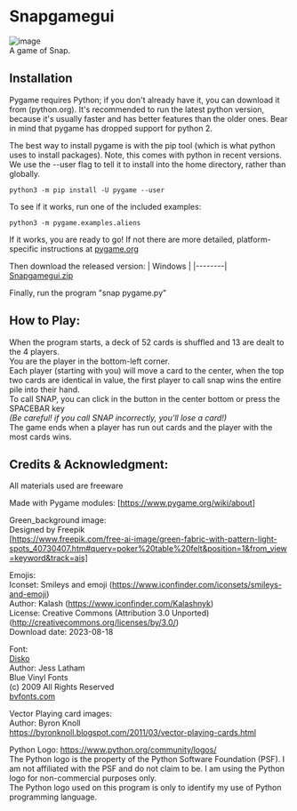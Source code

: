 # Snapgamegui

![image](https://github.com/rockyyy1/Snapgamegui/assets/124854700/4e40c38c-e27e-49ca-850c-385b40a9022f)  
A game of Snap.

## Installation
Pygame requires Python; if you don't already have it, you can download it from (python.org). It's recommended to run the latest python version, because it's usually faster and has better features than the older ones. Bear in mind that pygame has dropped support for python 2.

The best way to install pygame is with the pip tool (which is what python uses to install packages). Note, this comes with python in recent versions. We use the --user flag to tell it to install into the home directory, rather than globally.
```
python3 -m pip install -U pygame --user
```
To see if it works, run one of the included examples:
```
python3 -m pygame.examples.aliens
```
If it works, you are ready to go! If not there are more detailed, platform-specific instructions at [pygame.org](https://www.pygame.org/wiki/GettingStarted)

Then download the released version:
| Windows |
|--------|
[Snapgamegui.zip](https://github.com/rockyyy1/Snapgamegui/files/12482633/Snapgamegui.zip)

Finally, run the program "snap pygame.py" 

## How to Play:  
When the program starts, a deck of 52 cards is shuffled and 13 are dealt to the 4 players.  
You are the player in the bottom-left corner.  
Each player (starting with you) will move a card to the center, when the top two cards are identical in value, the first player to call snap wins the entire pile into their hand.  
To call SNAP, you can click in the button in the center bottom or press the SPACEBAR key  
_(Be careful! if you call SNAP incorrectly, you'll lose a card!)_  
The game ends when a player has run out cards and the player with the most cards wins.  


## Credits & Acknowledgment:  
All materials used are freeware

Made with Pygame modules:
[https://www.pygame.org/wiki/about]

Green_background image:  
Designed by Freepik  
[https://www.freepik.com/free-ai-image/green-fabric-with-pattern-light-spots_40730407.htm#query=poker%20table%20felt&position=1&from_view=keyword&track=ais]  

Emojis:  
Iconset: Smileys and emoji (https://www.iconfinder.com/iconsets/smileys-and-emoji)  
Author: Kalash (https://www.iconfinder.com/Kalashnyk)  
License: Creative Commons (Attribution 3.0 Unported) (http://creativecommons.org/licenses/by/3.0/)  
Download date: 2023-08-18  

Font:  
[Disko](https://www.bvfonts.com/fonts/details.php?id=46)  
Author: Jess Latham  
Blue Vinyl Fonts   
(c) 2009 All Rights Reserved  
[bvfonts.com](https://www.bvfonts.com/fonts/fonts_free.php)

Vector Playing card images:  
Author: Byron Knoll  
https://byronknoll.blogspot.com/2011/03/vector-playing-cards.html  

Python Logo:
https://www.python.org/community/logos/  
The Python logo is the property of the Python Software Foundation (PSF). I am not affiliated with the PSF and do not claim to be. I am using the Python logo for non-commercial purposes only.  
The Python logo used on this program is only to identify my use of Python programming language.  
